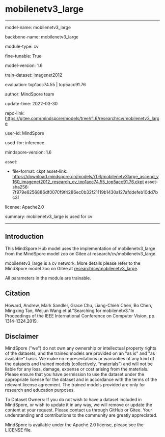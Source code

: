 # mobilenetv3_large

---

model-name: mobilenetv3_large

backbone-name: mobilenetv3_large

module-type: cv

fine-tunable: True

model-version: 1.6

train-dataset: imagenet2012

evaluation: top1acc74.55 | top5acc91.76

author: MindSpore team

update-time: 2022-03-30

repo-link: <https://gitee.com/mindspore/models/tree/r1.6/research/cv/mobilenetv3_large>

user-id: MindSpore

used-for: inference

mindspore-version: 1.6

asset:

-
    file-format: ckpt
    asset-link: <https://download.mindspore.cn/models/r1.6/mobilenetv3large_ascend_v160_imagenet2012_research_cv_top1acc74.55_top5acc91.76.ckpt>
    asset-sha256: 7f979e6256886df0070f9f4286ec0b32f21119b1430a127afddefeb10dd7bc31

license: Apache2.0

summary: mobilenetv3_large is used for cv

---

## Introduction

This MindSpore Hub model uses the implementation of mobilenetv3_large from the MindSpore model zoo on Gitee at research/cv/mobilenetv3_large.

mobilenetv3_large is a cv network. More details please refer to the MindSpore model zoo on Gitee at [research/cv/mobilenetv3_large](https://gitee.com/mindspore/models/blob/r1.6/research/cv/mobilenetv3_large/README_CN.md).

All parameters in the module are trainable.

## Citation

Howard, Andrew, Mark Sandler, Grace Chu, Liang-Chieh Chen, Bo Chen, Mingxing Tan, Weijun Wang et al."Searching for mobilenetv3."In Proceedings of the IEEE International Conference on Computer Vision, pp. 1314-1324.2019.

## Disclaimer

MindSpore ("we") do not own any ownership or intellectual property rights of the datasets, and the trained models are provided on an "as is" and "as available" basis. We make no representations or warranties of any kind of the datasets and trained models (collectively, “materials”) and will not be liable for any loss, damage, expense or cost arising from the materials. Please ensure that you have permission to use the dataset under the appropriate license for the dataset and in accordance with the terms of the relevant license agreement. The trained models provided are only for research and education purposes.

To Dataset Owners: If you do not wish to have a dataset included in MindSpore, or wish to update it in any way, we will remove or update the content at your request. Please contact us through GitHub or Gitee. Your understanding and contributions to the community are greatly appreciated.

MindSpore is available under the Apache 2.0 license, please see the LICENSE file.
